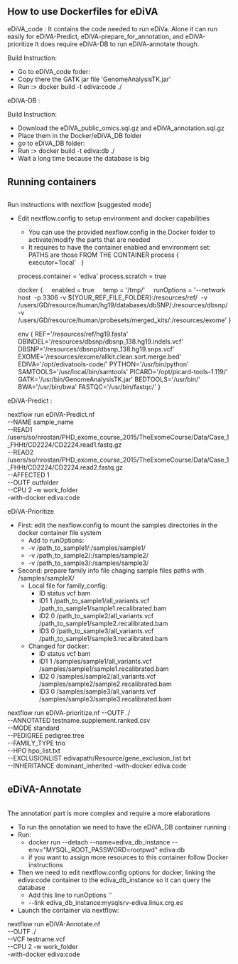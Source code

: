 ## How to use Dockerfiles for eDiVA ##

eDiVA_code : 
It contains the code needed to run eDiVa.
Alone it can run easily for eDiVA-Predict, eDiVA-prepare_for_annotation, and eDiVA-prioritize
It does require eDiVA-DB to run eDiVA-annotate though.

Build Instruction:
* Go to eDiVA_code foder:
* Copy there the GATK jar file 'GenomeAnalysisTK.jar'
* Run :> docker build -t ediva:code ./

eDiVA-DB : 

Build Instruction:
* Download the eDiVA_public_omics.sql.gz and eDiVA_annotation.sql.gz
* Place them in the Docker/eDiVA_DB folder
* go to eDiVA_DB folder: 
* Run :> docker build -t ediva:db ./
* Wait a long time because the database is big


######
##
## Running containers
##
#####

Run instructions with nextflow [suggested mode]
* Edit nextflow.config to setup environment and docker capabilities
  * You can use the provided nexflow.config in the Docker folder to activate/modify the parts that are needed
  * It requires to have the container enabled and environment set: PATHS are those FROM THE CONTAINER
  process {
  executor='local'
  }

  process.container = 'ediva'
  process.scratch = true

  docker {
    enabled = true
    temp = '/tmp/'
    runOptions = '--network host  -p 3306 -v ${YOUR_REF_FILE_FOLDER}:/resources/ref/  -v /users/GD/resource/human/hg19/databases/dbSNP/:/resources/dbsnp/  -v /users/GD/resource/human/probesets/merged_kits/:/resources/exome'
  }

  env {
    REF='/resources/ref/hg19.fasta'
    DBINDEL='/resources/dbsnp/dbsnp_138.hg19.indels.vcf'
    DBSNP='/resources/dbsnp/dbsnp_138.hg19.snps.vcf'
    EXOME='/resources/exome/allkit.clean.sort.merge.bed'
    EDIVA='/opt/edivatools-code/'
    PYTHON='/usr/bin/python'
    SAMTOOLS='/usr/local/bin/samtools'
    PICARD='/opt/picard-tools-1.119/'
    GATK='/usr/bin/GenomeAnalysisTK.jar'
    BEDTOOLS='/usr/bin/'
    BWA='/usr/bin/bwa'
    FASTQC='/usr/bin/fastqc/'
  }


eDiVA-Predict : 

nextflow run eDiVA-Predict.nf \
--NAME sample_name \
--READ1 /users/so/nrostan/PHD_exome_course_2015/TheExomeCourse/Data/Case_1_FHHt/CD2224/CD2224.read1.fastq.gz \
--READ2 /users/so/nrostan/PHD_exome_course_2015/TheExomeCourse/Data/Case_1_FHHt/CD2224/CD2224.read2.fastq.gz \
--AFFECTED 1 \
--OUTF outfolder \
--CPU 2  -w work_folder \
-with-docker ediva:code


eDiVA-Prioritize

* First: edit the nexflow.config to mount the samples directories in the docker container file system
  * Add to runOptions: 
  * -v /path_to_sample1/:/samples/sample1/
  * -v /path_to_sample2/:/samples/sample2/
  * -v /path_to_sample3/:/samples/sample3/
* Second: prepare family info file chaging sample files paths with /samples/sampleX/
  * Local file for family_config:
    * ID status vcf bam
    * ID1 1 /path_to_sample1/all_variants.vcf /path_to_sample1/sample1.recalibrated.bam
    * ID2 0 /path_to_sample2/all_variants.vcf /path_to_sample1/sample2.recalibrated.bam
    * ID3 0 /path_to_sample3/all_variants.vcf /path_to_sample1/sample3.recalibrated.bam
  * Changed for docker:
    * ID status vcf bam
    * ID1 1 /samples/sample1/all_variants.vcf /samples/sample1/sample1.recalibrated.bam
    * ID2 0 /samples/sample2/all_variants.vcf /samples/sample2/sample2.recalibrated.bam
    * ID3 0 /samples/sample3/all_variants.vcf /samples/sample3/sample3.recalibrated.bam


nextflow run eDiVA-prioritize.nf --OUTF ./\
        --ANNOTATED testname.supplement.ranked.csv \
        --MODE standard \
        --PEDIGREE pedigree.tree \
        --FAMILY_TYPE trio \
        --HPO hpo_list.txt \
        --EXCLUSIONLIST edivapath/Resource/gene_exclusion_list.txt \
        --INHERITANCE dominant_inherited -with-docker ediva:code

######
##
##  eDiVA-Annotate  
##
######

The annotation part is more complex and require a more elaborations

* To run the annotation we need to have the eDiVA_DB container running :
* Run:
  * docker run --detach --name=ediva_db_instance --env="MYSQL_ROOT_PASSWORD=rootpwd" ediva:db
  * if you want to assign more resources to this container follow Docker instructions
* Then we need to edit nextflow.config options for docker, linking the ediva:code container to the ediva_db_instance so it can query the database
  * Add this line to runOptions '' 
  * --link ediva_db_instance:mysqlsrv-ediva.linux.crg.es
* Launch the container via nextflow:
 

nextflow run eDiVA-Annotate.nf \
        --OUTF ./ \
        --VCF testname.vcf \
        --CPU 2  -w work_folder \
        -with-docker ediva:code



